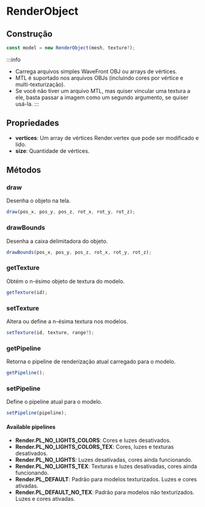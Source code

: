 # RenderObject

## Construção

```js
const model = new RenderObject(mesh, texture?);
```

:::info
- Carrega arquivos simples WaveFront OBJ ou arrays de vértices.
- MTL é suportado nos arquivos OBJs (incluindo cores por vértice e multi-texturização).
- Se você não tiver um arquivo MTL, mas quiser vincular uma textura a ele, basta passar a imagem como um segundo argumento, se quiser usá-la.
:::

## Propriedades

- **vertices**: Um array de vértices Render.vertex que pode ser modificado e lido.
- **size**: Quantidade de vértices.

## Métodos

### draw

Desenha o objeto na tela.

```js
draw(pos_x, pos_y, pos_z, rot_x, rot_y, rot_z);
```

### drawBounds

Desenha a caixa delimitadora do objeto.

```js
drawBounds(pos_x, pos_y, pos_z, rot_x, rot_y, rot_z);
```

### getTexture

Obtém o n-ésimo objeto de textura do modelo.

```js
getTexture(id);
```

### setTexture

Altera ou define a n-ésima textura nos modelos.

```js
setTexture(id, texture, range?);
```

### getPipeline

Retorna o pipeline de renderização atual carregado para o modelo.

```js
getPipeline();
```

### setPipeline

Define o pipeline atual para o modelo.

```js
setPipeline(pipeline);
```

#### Available pipelines

- **Render.PL_NO_LIGHTS_COLORS**: Cores e luzes desativados.
- **Render.PL_NO_LIGHTS_COLORS_TEX**: Cores, luzes e texturas desativados.
- **Render.PL_NO_LIGHTS**: Luzes desativadas, cores ainda funcionando.
- **Render.PL_NO_LIGHTS_TEX**: Texturas e luzes desativadas, cores ainda funcionando.
- **Render.PL_DEFAULT**: Padrão para modelos texturizados. Luzes e cores ativadas.
- **Render.PL_DEFAULT_NO_TEX**: Padrão para modelos não texturizados. Luzes e cores ativadas.
